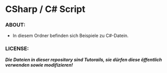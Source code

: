 # CSharp / C# Script

### ABOUT:
* In diesem Ordner befinden sich Beispiele zu C#-Datein.

### LICENSE:
***Die Dateien in dieser repository sind Tutorails, sie dürfen diese öffentlich verwenden sowie modifizieren!***
